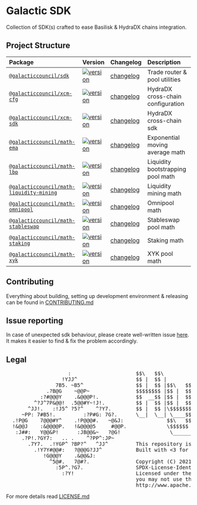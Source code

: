 # Galactic SDK

Collection of SDK(s) crafted to ease Basilisk & HydraDX chains integration.

## Project Structure

| Package               | Version             | Changelog              | Description            |
|:----------------------|:--------------------|:-----------------------|:-----------------------|
| [`@galacticcouncil/sdk`](./packages/sdk)                          | [![version](https://img.shields.io/npm/v/@galacticcouncil/sdk.svg)](https://www.npmjs.com/package/@galacticcouncil/sdk)                | [changelog](./packages/sdk/CHANGELOG.md)  |  Trade router & pool utilities
| [`@galacticcouncil/xcm-cfg`](./packages/xcm-cfg)                  | [![version](https://img.shields.io/npm/v/@galacticcouncil/xcm-cfg.svg)](https://www.npmjs.com/package/@galacticcouncil/xcm-cfg)            | [changelog](./packages/xcm-cfg/CHANGELOG.md)  |  HydraDX cross-chain configuration
| [`@galacticcouncil/xcm-sdk`](./packages/xcm-sdk)                  | [![version](https://img.shields.io/npm/v/@galacticcouncil/xcm-sdk.svg)](https://www.npmjs.com/package/@galacticcouncil/xcm-sdk)            | [changelog](./packages/xcm-sdk/CHANGELOG.md)  |  HydraDX cross-chain sdk
| [`@galacticcouncil/math-ema`](./packages/math-ema)                | [![version](https://img.shields.io/npm/v/@galacticcouncil/math-ema.svg)](https://www.npmjs.com/package/@galacticcouncil/math-ema)           | [changelog](./packages/math-ema/CHANGELOG.md)  |  Exponential moving average math
| [`@galacticcouncil/math-lbp`](./packages/math-lbp)                | [![version](https://img.shields.io/npm/v/@galacticcouncil/math-lbp.svg)](https://www.npmjs.com/package/@galacticcouncil/math-lbp)           | [changelog](./packages/math-lbp/CHANGELOG.md)  |  Liquidity bootstrapping pool math
| [`@galacticcouncil/math-liquidity-mining`](./packages/math-liquidity-mining)  | [![version](https://img.shields.io/npm/v/@galacticcouncil/math-liquidity-mining.svg)](https://www.npmjs.com/package/@galacticcouncil/math-liquidity-mining)  | [changelog](./packages/math-liquidity-mining/CHANGELOG.md)  |  Liquidity mining math
| [`@galacticcouncil/math-omnipool`](./packages/math-omnipool)      | [![version](https://img.shields.io/npm/v/@galacticcouncil/math-omnipool.svg)](https://www.npmjs.com/package/@galacticcouncil/math-omnipool)      | [changelog](./packages/math-omnipool/CHANGELOG.md)  |  Omnipool math
| [`@galacticcouncil/math-stableswap`](./packages/math-stableswap)  | [![version](https://img.shields.io/npm/v/@galacticcouncil/math-stableswap.svg)](https://www.npmjs.com/package/@galacticcouncil/math-stableswap)    | [changelog](./packages/math-stableswap/CHANGELOG.md)  |  Stableswap pool math
| [`@galacticcouncil/math-staking`](./packages/math-staking)        | [![version](https://img.shields.io/npm/v/@galacticcouncil/math-staking.svg)](https://www.npmjs.com/package/@galacticcouncil/math-staking)       | [changelog](./packages/math-staking/CHANGELOG.md)  |  Staking math
| [`@galacticcouncil/math-xyk`](./packages/math-xyk)                | [![version](https://img.shields.io/npm/v/@galacticcouncil/math-xyk.svg)](https://www.npmjs.com/package/@galacticcouncil/math-xyk)           | [changelog](./packages/math-xyk/CHANGELOG.md)  |  XYK pool math

## Contributing

Everything about building, setting up development environment & releasing can be found in [CONTRIBUTING.md](CONTRIBUTING.md)

## Issue reporting

In case of unexpected sdk behaviour, please create well-written issue [here](https://https://github.com/galacticcouncil/sdk/issues/new). It makes it easier to find & fix the problem accordingly.

## Legal
<pre>
                    :                     $$\   $$\                 $$\                    $$$$$$$\  $$\   $$\
                  !YJJ^                   $$ |  $$ |                $$ |                   $$  __$$\ $$ |  $$ |
                7B5. ~B5^                 $$ |  $$ |$$\   $$\  $$$$$$$ | $$$$$$\  $$$$$$\  $$ |  $$ |\$$\ $$  |
             .?B@G    ~@@P~               $$$$$$$$ |$$ |  $$ |$$  __$$ |$$  __$$\ \____$$\ $$ |  $$ | \$$$$  /
           :?#@@@Y    .&@@@P!.            $$  __$$ |$$ |  $$ |$$ /  $$ |$$ |  \__|$$$$$$$ |$$ |  $$ | $$  $$<
         ^?J^7P&@@!  .5@@#Y~!J!.          $$ |  $$ |$$ |  $$ |$$ |  $$ |$$ |     $$  __$$ |$$ |  $$ |$$  /\$$\
       ^JJ!.   :!J5^ ?5?^    ^?Y7.        $$ |  $$ |\$$$$$$$ |\$$$$$$$ |$$ |     \$$$$$$$ |$$$$$$$  |$$ /  $$ |
     ~PP: 7#B5!.         :?P#G: 7G?.      \__|  \__| \____$$ | \_______|\__|      \_______|\_______/ \__|  \__|
  .!P@G    7@@@#Y^    .!P@@@#.   ~@&J:              $$\   $$ |
  !&@@J    :&@@@@P.   !&@@@@5     #@@P.             \$$$$$$  |
   :J##:   Y@@&P!      :JB@@&~   ?@G!                \______/
     .?P!.?GY7:   .. .    ^?PP^:JP~
       .7Y7.  .!YGP^ ?BP?^   ^JJ^         This repository is part of https://github.com/galacticcouncil
         .!Y7Y#@@#:   ?@@@G?JJ^           Built with <3 for decentralisation.
            !G@@@Y    .&@@&J:
              ^5@#.   7@#?.               Copyright (C) 2021-2024  Intergalactic, Limited (GIB).
                :5P^.?G7.                 SPDX-License-Identifier: Apache-2.0
                  :?Y!                    Licensed under the Apache License, Version 2.0 (the "License");
                                          you may not use this file except in compliance with the License.
                                          http://www.apache.org/licenses/LICENSE-2.0
</pre>
For more details read [LICENSE.md](LICENSE.md)
